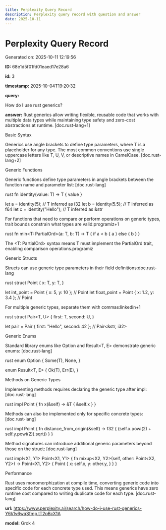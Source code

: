 ```yaml
---
title: Perplexity Query Record
description: Perplexity query record with question and answer
date: 2025-10-11
---
```


# Perplexity Query Record

Generated on: 2025-10-11 12:19:56

**ID:** 68e1d5f01fd01eaed17e28a6

**id:** 3

**timestamp:** 2025-10-04T19:20:32

**query:**

How do I use rust generics?

**answer:** Rust generics allow writing flexible, reusable code that works with multiple data types while maintaining type safety and zero-cost abstractions at runtime. [doc.rust-lang+1]

Basic Syntax

Generics use angle brackets <T> to define type parameters, where T is a placeholder for any type. The most common conventions use single uppercase letters like T, U, V, or descriptive names in CamelCase. [doc.rust-lang+2]

Generic Functions

Generic functions define type parameters in angle brackets between the function name and parameter list: [doc.rust-lang]

rust
fn identity<T>(value: T) -> T {
    value
}

let a = identity(5);        // T inferred as i32
let b = identity(5.5);      // T inferred as f64
let c = identity("Hello");  // T inferred as &str


For functions that need to compare or perform operations on generic types, trait bounds constrain what types are valid:programiz+1

rust
fn min<T: PartialOrd>(a: T, b: T) -> T {
    if a < b { a } else { b }
}


The <T: PartialOrd> syntax means T must implement the PartialOrd trait, enabling comparison operations.programiz

Generic Structs

Structs can use generic type parameters in their field definitions:doc.rust-lang

rust
struct Point<T> {
    x: T,
    y: T,
}

let int_point = Point { x: 5, y: 10 };      // Point<i32>
let float_point = Point { x: 1.2, y: 3.4 }; // Point<f64>


For multiple generic types, separate them with commas:linkedin+1

rust
struct Pair<T, U> {
    first: T,
    second: U,
}

let pair = Pair { first: "Hello", second: 42 }; // Pair<&str, i32>

Generic Enums

Standard library enums like Option<T> and Result<T, E> demonstrate generic enums: [doc.rust-lang]

rust
enum Option<T> {
    Some(T),
    None,
}

enum Result<T, E> {
    Ok(T),
    Err(E),
}

Methods on Generic Types

Implementing methods requires declaring the generic type after impl: [doc.rust-lang]

rust
impl<T> Point<T> {
    fn x(&self) -> &T {
        &self.x
    }
}


Methods can also be implemented only for specific concrete types: [doc.rust-lang]

rust
impl Point<f32> {
    fn distance_from_origin(&self) -> f32 {
        (self.x.powi(2) + self.y.powi(2)).sqrt()
    }
}


Method signatures can introduce additional generic parameters beyond those on the struct: [doc.rust-lang]

rust
impl<X1, Y1> Point<X1, Y1> {
    fn mixup<X2, Y2>(self, other: Point<X2, Y2>) -> Point<X1, Y2> {
        Point {
            x: self.x,
            y: other.y,
        }
    }
}

Performance

Rust uses monomorphization at compile time, converting generic code into specific code for each concrete type used. This means generics have zero runtime cost compared to writing duplicate code for each type. [doc.rust-lang]

**url:** https://www.perplexity.ai/search/how-do-i-use-rust-generics-Y6k1v6wqSfmp.tT2pBcX1A

**model:** Grok 4

